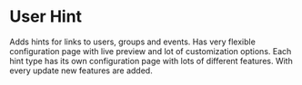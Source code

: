 User Hint
====

Adds hints for links to users, groups and events. Has very flexible configuration page with live preview and lot of customization options. 
Each hint type has its own configuration page with lots of different features. 
With every update new features are added.
